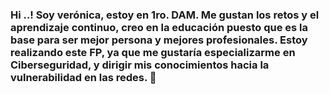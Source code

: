 ### Hi ..! Soy verónica, estoy en 1ro. DAM. Me gustan los retos y el aprendizaje continuo, creo en la educación puesto que es la base para ser mejor persona y mejores profesionales. Estoy realizando este FP, ya que me gustaría especializarme en Ciberseguridad, y dirigir mis conocimientos hacia la vulnerabilidad en las redes.   👋

<!--
Actualmente estamos mirando los siguientes temas:


(C:\imágenes/tux.png)




**veronicanchitipan/veronicanchitipan** is a ✨ _special_ ✨ repository because its `README.md` (this file) appears on your GitHub profile.

Here are some ideas to get you started:

- 🔭 I’m currently working on ...
- 🌱 I’m currently learning ...
- 👯 I’m looking to collaborate on ...
- 🤔 I’m looking for help with ...
- 💬 Ask me about ...
- 📫 How to reach me: ...
- 😄 Pronouns: ...
- ⚡ Fun fact: ...
-->
